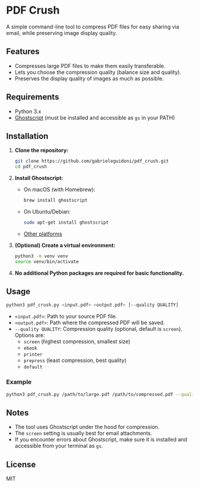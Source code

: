 # PDF Crush

A simple command-line tool to compress PDF files for easy sharing via email, while preserving image display quality.

## Features
- Compresses large PDF files to make them easily transferable.
- Lets you choose the compression quality (balance size and quality).
- Preserves the display quality of images as much as possible.

## Requirements
- Python 3.x
- [Ghostscript](https://www.ghostscript.com/) (must be installed and accessible as `gs` in your PATH)

## Installation

1. **Clone the repository:**
   ```sh
   git clone https://github.com/gabrieleguidoni/pdf_crush.git
   cd pdf_crush
   ```

2. **Install Ghostscript:**
   - On macOS (with Homebrew):
     ```sh
     brew install ghostscript
     ```
   - On Ubuntu/Debian:
     ```sh
     sudo apt-get install ghostscript
     ```
   - [Other platforms](https://www.ghostscript.com/download/gsdnld.html)

3. **(Optional) Create a virtual environment:**
   ```sh
   python3 -m venv venv
   source venv/bin/activate
   ```

4. **No additional Python packages are required for basic functionality.**

## Usage

```sh
python3 pdf_crush.py <input.pdf> <output.pdf> [--quality QUALITY]
```

- `<input.pdf>`: Path to your source PDF file.
- `<output.pdf>`: Path where the compressed PDF will be saved.
- `--quality QUALITY`: Compression quality (optional, default is `screen`). Options are:
  - `screen` (highest compression, smallest size)
  - `ebook`
  - `printer`
  - `prepress` (least compression, best quality)
  - `default`

### Example

```sh
python3 pdf_crush.py /path/to/large.pdf /path/to/compressed.pdf --quality ebook
```

## Notes
- The tool uses Ghostscript under the hood for compression.
- The `screen` setting is usually best for email attachments.
- If you encounter errors about Ghostscript, make sure it is installed and accessible from your terminal as `gs`.

## License
MIT
